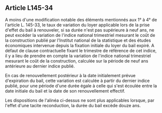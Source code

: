 Article L145-34
----
A moins d'une modification notable des éléments mentionnés aux 1° à 4° de
l'article L. 145-33, le taux de variation du loyer applicable lors de la prise
d'effet du bail à renouveler, si sa durée n'est pas supérieure à neuf ans, ne
peut excéder la variation de l'indice national trimestriel mesurant le coût de
la construction publié par l'Institut national de la statistique et des études
économiques intervenue depuis la fixation initiale du loyer du bail expiré. A
défaut de clause contractuelle fixant le trimestre de référence de cet indice,
il y a lieu de prendre en compte la variation de l'indice national trimestriel
mesurant le coût de la construction, calculée sur la période de neuf ans
antérieure au dernier indice publié.

En cas de renouvellement postérieur à la date initialement prévue d'expiration
du bail, cette variation est calculée à partir du dernier indice publié, pour
une période d'une durée égale à celle qui s'est écoulée entre la date initiale
du bail et la date de son renouvellement effectif.

Les dispositions de l'alinéa ci-dessus ne sont plus applicables lorsque, par
l'effet d'une tacite reconduction, la durée du bail excède douze ans.
